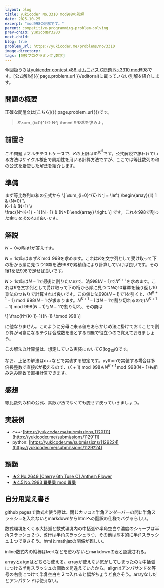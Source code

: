 ```yaml
---
layout: blog
title: yukicoder No.3310 mod998の別解
date: 2025-10-25
excerpt: "mod998の別解です。"
parent: competitive-programming-problem-solving
prev-child: yukicoder3283
next-child: 
blog: true
problem_url: https://yukicoder.me/problems/no/3310
image-directory: 
tags: [競技プログラミング,数学]
---
```


今回扱うのは<a href="{{ page.problem_url }}">yukicoder contest 486 オムニバス C問題 No.3310 mod998</a>です。[公式解説]({{ page.problem_url }}/editorial)に載っていない別解を紹介します。


## 問題の概要

正確な問題文は[こちら]({{ page.problem_url }})です。

> $\sum_{i=0}^{K} N^j \bmod 998$を求めよ。


## 前置き

この問題はマルチテストケースで、$K$の上限は$10^{10^5}$です。公式解説で扱われている方法はサイクル検出で周期性を用いる計算方法ですが、ここでは等比数列の和の公式を駆使した解法を紹介します。


## 準備

まず等比数列の和の公式から
\\[
\sum_{i=0}^{K} N^j = 
\left\{
\begin{array}{ll}
1 & (N=0) \\\\\
K+1 & (N=1) \\\\\
\frac{N^{K+1} - 1}{N - 1} & (N>1)
\end{array}
\right.
\\]
です。これを$998$で割った余りを求めれば良いです。


## 解説

$N=0$の時は$1$が答えです。

$N=1$の時はまず$K \bmod 998$を求めます。これは$K$を文字列として受け取って下の桁から順に見つつ$10$冪を法$998$で累積積により計算していけば良いです。その後$1$を法$998$で足せば良いです。

$N>1$の時は$N-1$で最後に割りたいので、法$998(N-1)$で$N^{K+1}$を求めます。これは$K$を文字列として受け取って下の桁から順に見つつ$N$の$10$冪冪を繰り返し$10$乗法のつもりで計算すれば良いです。この値に法$998(N-1)$で$1$を引くと、$(N^{K+1}-1) \bmod 998(N-1)$が求まります。$N^{K+1}-1$は$N-1$で割り切れるので$(N^{K+1}-1) \bmod 998(N-1)$も$N-1$で割り切れ、その商は

\\[
\frac{N^{K+1}-1}{N-1} \bmod 998
\\]

に他なりません。このように分母に来る値をあらかじめ法に掛けておくことで割り算が可能になるテクは合成数を法とする問題で役立つので覚えておきましょう。

この解法の計算量は、想定している実装において$O(\log_{10} K)$です。

なお、上記の解法はc++などで実装する想定です。pythonで実装する場合は多倍長整数で直接$K$が扱えるので、$(K+1) \bmod 998$も$N^{K+1} \bmod 998(N-1)$も組み込み関数で直接計算できます。


## 感想

等比数列の和の公式、素数が法でなくても臆せず使っていきましょう。


## 実装例

- c++: [https://yukicoder.me/submissions/1129111](https://yukicoder.me/submissions/1129111)
- python: [https://yukicoder.me/submissions/1129224](https://yukicoder.me/submissions/1129224)

## 類題

- [★2 No.2649 [Cherry 6th Tune C] Anthem Flower](https://yukicoder.me/problems/no/2649)
- [★4.5 No.2993 冪乗乗 mod 冪乗](https://yukicoder.me/problems/no/2993)

## 自分用覚え書き

github pagesで数式を使う際は、閉じカッコと半角アンダーバーの間に半角スラッシュを入れないとmarkdownからhtmlへの翻訳の仕様でバグるらしい。

数式環境をくくる大括弧と数式環境内の中括弧や半角空白や濃度のシャープは半角スラッシュ２つ、改行は半角スラッシュ５つ、その他は基本的に半角スラッシュ１つで良さそう。htmlとmathjaxの関係が難しい。

inline数式内の縦棒はlvertなどを使わないとmarkdownの表と認識される。

arrayとalignはどちらも使える。arrayが使えない気がしてしまったのは中括弧につける半角スラッシュの個数を間違えていたから。alignはアンパサンドを等号の右側につけて半角空白を２つ入れると幅がちょうど良さそう。arrayなしだとアンパサンドは使えない。

